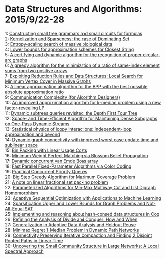 # Data Structures and Algorithms: 2015/9/22-28  
1: [Constructing small tree grammars and small circuits for formulas](https://doi.org/10.48550/arXiv.1407.4286)  
2: [Kernelization and Sparseness: the case of Dominating Set](https://doi.org/10.48550/arXiv.1411.4575)  
3: [Entropy-scaling search of massive biological data](https://doi.org/10.48550/arXiv.1503.05638)  
4: [Lower bounds for approximation schemes for Closest String](https://doi.org/10.48550/arXiv.1509.05809)  
5: [A certifying and dynamic algorithm for the recognition of proper  circular-arc graphs](https://doi.org/10.48550/arXiv.1509.05828)  
6: [A greedy algorithm for the minimization of a ratio of same-index element  sums from two positive arrays](https://doi.org/10.48550/arXiv.1509.05831)  
7: [Exploiting Reduction Rules and Data Structures: Local Search for Minimum  Vertex Cover in Massive Graphs](https://doi.org/10.48550/arXiv.1509.05870)  
8: [A linear approximation algorithm for the BPP with the best possible  absolute approximation ratio](https://doi.org/10.48550/arXiv.1509.06048)  
9: [Communication Complexity (for Algorithm Designers)](https://doi.org/10.48550/arXiv.1509.06257)  
10: [An improved approximation algorithm for k-median problem using a new  factor-revealing LP](https://doi.org/10.48550/arXiv.1410.4161)  
11: [Dynamic subtrees queries revisited: the Depth First Tour Tree](https://doi.org/10.48550/arXiv.1502.05292)  
12: [Space- and Time-Efficient Algorithm for Maintaining Dense Subgraphs on  One-Pass Dynamic Streams](https://doi.org/10.48550/arXiv.1504.02268)  
13: [Statistical physics of loopy interactions: Independent-loop  approximation and beyond](https://doi.org/10.48550/arXiv.1506.03935)  
14: [Dynamic graph connectivity with improved worst case update time and  sublinear space](https://doi.org/10.48550/arXiv.1509.06464)  
15: [Bin Packing with Linear Usage Costs](https://doi.org/10.48550/arXiv.1509.06712)  
16: [Minimum Weight Perfect Matching via Blossom Belief Propagation](https://doi.org/10.48550/arXiv.1509.06849)  
17: [Dynamic concurrent van Emde Boas array](https://doi.org/10.48550/arXiv.1509.06948)  
18: [Fast Parallel Fixed-Parameter Algorithms via Color Coding](https://doi.org/10.48550/arXiv.1509.06984)  
19: [Practical Concurrent Priority Queues](https://doi.org/10.48550/arXiv.1509.07053)  
20: [Big Step Greedy Algorithm for Maximum Coverage Problem](https://doi.org/10.48550/arXiv.1506.06163)  
21: [A note on linear fractional set packing problem](https://doi.org/10.48550/arXiv.1509.06332)  
22: [Parameterized Algorithms for Min-Max Multiway Cut and List Digraph  Homomorphism](https://doi.org/10.48550/arXiv.1509.07404)  
23: [Adaptive Sequential Optimization with Applications to Machine Learning](https://doi.org/10.48550/arXiv.1509.07422)  
24: [Sparsification Upper and Lower Bounds for Graph Problems and  Not-All-Equal SAT](https://doi.org/10.48550/arXiv.1509.07437)  
25: [Implementing and reasoning about hash-consed data structures in Coq](https://doi.org/10.48550/arXiv.1311.2959)  
26: [Refining the Analysis of Divide and Conquer: How and When](https://doi.org/10.48550/arXiv.1505.02820)  
27: [Generalization in Adaptive Data Analysis and Holdout Reuse](https://doi.org/10.48550/arXiv.1506.02629)  
28: [Minimax Regret 1-Median Problem in Dynamic Path Networks](https://doi.org/10.48550/arXiv.1509.07600)  
29: [Connectivity Preserving Iterative Compaction and Finding 2 Disjoint  Rooted Paths in Linear Time](https://doi.org/10.48550/arXiv.1509.07680)  
30: [Uncovering the Small Community Structure in Large Networks: A Local  Spectral Approach](https://doi.org/10.48550/arXiv.1509.07715)  